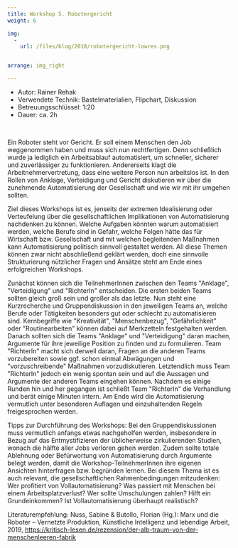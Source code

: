 ```yaml
---
title: Workshop 5. Robotergericht
weight: 6

img:
  -
    url: /files/blog/2018/robotergericht-lowres.png


arrange: img_right

---
```


* Autor: Rainer Rehak
* Verwendete Technik: Bastelmaterialien, Flipchart, Diskussion
* Betreuungsschlüssel: 1:20
* Dauer: ca. 2h<br>
<br>

Ein Roboter steht vor Gericht. Er soll einem Menschen den Job
weggenommen haben und muss sich nun rechtfertigen. Denn schließlich
wurde ja lediglich ein Arbeitsablauf automatisiert, um schneller,
sicherer und zuverlässiger zu funktionieren. Andererseits klagt die
Arbeitnehmervertretung, dass eine weitere Person nun arbeitslos ist.
In den Rollen von Anklage, Verteidigung und Gericht diskutieren wir
über die zunehmende Automatisierung der Gesellschaft und wie wir mit
ihr umgehen sollten.

Ziel dieses Workshops ist es, jenseits der extremen Idealisierung
oder Verteufelung über die gesellschaftlichen Implikationen von
Automatisierung nachdenken zu können. Welche Aufgaben könnten warum
automatisiert werden, welche Berufe sind in Gefahr, welche Folgen
hätte das für Wirtschaft bzw. Gesellschaft und mit welchen
begleitenden Maßnahmen kann Automatisierung politisch sinnvoll
gestaltet werden. All diese Themen können zwar nicht abschließend
geklärt werden, doch eine sinnvolle Strukturierung nützlicher Fragen
und Ansätze steht am Ende eines erfolgreichen Workshops.

Zunächst können sich die TeilnehmerInnen zwischen den Teams
"Anklage", "Verteidigung" und "RichterIn" entscheiden. Die ersten
beiden Teams sollten gleich groß sein und großer als das letzte. Nun
steht eine Kurzrecherche und Gruppendiskussion in den jeweiligen
Teams an, welche Berufe oder Tätigkeiten besonders gut oder schlecht
zu automatisieren sind. Kernbegriffe wie "Kreativität",
"Menschenbezug", "Gefährlichkeit" oder "Routinearbeiten" können
dabei auf Merkzetteln festgehalten werden. Danach sollten sich die
Teams "Anklage" und "Verteidigung" daran machen, Argumente für ihre
jeweilige Position zu finden und zu formulieren. Team "RichterIn"
macht sich derweil daran, Fragen an die anderen Teams vorzubereiten
sowie ggf. schon einmal Abwägungen und "vorzuschreibende" Maßnahmen
vorzudiskutieren. Letztendlich muss Team "RichterIn" jedoch ein
wenig spontan sein und auf die Aussagen und Argumente der anderen
Teams eingehen können. Nachdem es einige Runden hin und her gegangen
ist schließt Team "RichterIn" die Verhandlung und berät einige
Minuten intern. Am Ende wird die Automatisierung vermutlich unter
besonderen Auflagen und einzuhaltenden Regeln freigesprochen werden.

Tipps zur Durchführung des Workshops: Bei den Gruppendiskussionen
muss vermutlich anfangs etwas nachgeholfen werden, insbesondere in
Bezug auf das Entmystifizieren der üblicherweise zirkulierenden
Studien, wonach die hälfte aller Jobs verloren gehen werden. Zudem
sollte totale Ablehnung oder Befürwortung von Automatisierung durch
Argumente belegt werden, damit die Workshop-TeilnehmerInnen ihre
eigenen Ansichten hinterfragen bzw. begründen lernen. Bei diesem
Thema ist es auch relevant, die gesellschaftlichen Rahmenbedingungen
mitzudenken: Wer profitiert von Vollautomatisierung? Was passiert
mit Menschen bei einem Arbeitsplatzverlust? Wer sollte Umschulungen
zahlen? Hilft ein Grundeinkommen? Ist Vollautomatisierung überhaupt
realistisch?

Literaturempfehlung:
Nuss, Sabine & Butollo, Florian (Hg.): Marx und die Roboter –
Vernetzte Produktion, Künstliche Intelligenz und lebendige Arbeit,
2019,
https://kritisch-lesen.de/rezension/der-alb-traum-von-der-menschenleeren-fabrik

